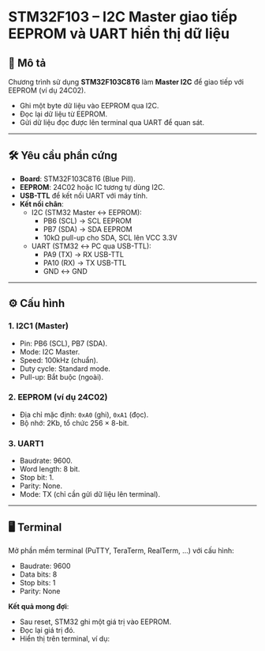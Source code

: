 # STM32F103 – I2C Master giao tiếp EEPROM và UART hiển thị dữ liệu

## 📌 Mô tả
Chương trình sử dụng **STM32F103C8T6** làm **Master I2C** để giao tiếp với EEPROM (ví dụ 24C02).  
- Ghi một byte dữ liệu vào EEPROM qua I2C.  
- Đọc lại dữ liệu từ EEPROM.  
- Gửi dữ liệu đọc được lên terminal qua UART để quan sát.  

---

## 🛠️ Yêu cầu phần cứng
- **Board**: STM32F103C8T6 (Blue Pill).  
- **EEPROM**: 24C02 hoặc IC tương tự dùng I2C.  
- **USB-TTL** để kết nối UART với máy tính.  
- **Kết nối chân**:  
  - I2C (STM32 Master ↔ EEPROM):  
    - PB6 (SCL) → SCL EEPROM  
    - PB7 (SDA) → SDA EEPROM  
    - 10kΩ pull-up cho SDA, SCL lên VCC 3.3V  
  - UART (STM32 ↔ PC qua USB-TTL):  
    - PA9 (TX)  → RX USB-TTL  
    - PA10 (RX) → TX USB-TTL  
    - GND       ↔ GND  

---

## ⚙️ Cấu hình

### 1. I2C1 (Master)
- Pin: PB6 (SCL), PB7 (SDA).  
- Mode: I2C Master.  
- Speed: 100kHz (chuẩn).  
- Duty cycle: Standard mode.  
- Pull-up: Bắt buộc (ngoài).  

### 2. EEPROM (ví dụ 24C02)
- Địa chỉ mặc định: `0xA0` (ghi), `0xA1` (đọc).  
- Bộ nhớ: 2Kb, tổ chức 256 × 8-bit.  

### 3. UART1
- Baudrate: 9600.  
- Word length: 8 bit.  
- Stop bit: 1.  
- Parity: None.  
- Mode: TX (chỉ cần gửi dữ liệu lên terminal).  

---

## 🖥️ Terminal
Mở phần mềm terminal (PuTTY, TeraTerm, RealTerm, …) với cấu hình:  
- Baudrate: 9600  
- Data bits: 8  
- Stop bits: 1  
- Parity: None  

**Kết quả mong đợi**:  
- Sau reset, STM32 ghi một giá trị vào EEPROM.  
- Đọc lại giá trị đó.  
- Hiển thị trên terminal, ví dụ:  
